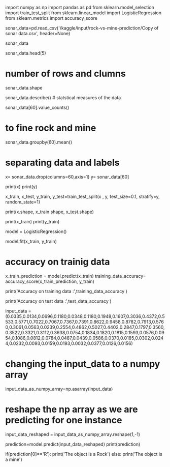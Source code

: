 import numpy as np
import pandas as pd
from sklearn.model_selection import train_test_split
from sklearn.linear_model import LogisticRegression
from sklearn.metrics import accuracy_score 

sonar_data=pd.read_csv('/kaggle/input/rock-vs-mine-prediction/Copy of sonar data.csv', header=None)

sonar_data

sonar_data.head(5)

# number of rows and clumns 
sonar_data.shape

sonar_data.describe() # statstical measures of the data

sonar_data[60].value_counts()
# to fine rock and mine 

sonar_data.groupby(60).mean()

# separating data and labels
x= sonar_data.drop(columns=60,axis=1)
y= sonar_data[60]

print(x)
print(y)

x_train, x_test, y_train, y_test=train_test_split(x , y, test_size=0.1, stratify=y, random_state=1)

print(x.shape, x_train.shape, x_test.shape)

print(x_train)
print(y_train)

model = LogisticRegression()

model.fit(x_train, y_train)

# accuracy on trainig data 

x_train_prediction = model.predict(x_train)
training_data_accuracy= accuracy_score(x_train_prediction, y_train)

print('Accuracy on training data :',training_data_accuracy )

print('Accuracy on test data :',test_data_accuracy )

input_data =(0.0335,0.0134,0.0696,0.1180,0.0348,0.1180,0.1948,0.1607,0.3036,0.4372,0.5533,0.5771,0.7022,0.7067,0.7367,0.7391,0.8622,0.9458,0.8782,0.7913,0.5760,0.3061,0.0563,0.0239,0.2554,0.4862,0.5027,0.4402,0.2847,0.1797,0.3560,0.3522,0.3321,0.3112,0.3638,0.0754,0.1834,0.1820,0.1815,0.1593,0.0576,0.0954,0.1086,0.0812,0.0784,0.0487,0.0439,0.0586,0.0370,0.0185,0.0302,0.0244,0.0232,0.0093,0.0159,0.0193,0.0032,0.0377,0.0126,0.0156)

# changing the input_data to a numpy array

input_data_as_numpy_array=np.asarray(input_data)

# reshape the  np array as we are predicting for one instance
input_data_reshaped = input_data_as_numpy_array.reshape(1,-1)

prediction=model.predict(input_data_reshaped)
print(prediction)

if(prediction[0]=='R'):
    print('The object is a Rock')
else:
    print('The object is a mine')
